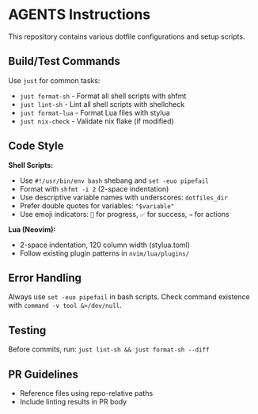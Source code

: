 # AGENTS Instructions

This repository contains various dotfile configurations and setup scripts.

## Build/Test Commands

Use `just` for common tasks:
- `just format-sh` - Format all shell scripts with shfmt
- `just lint-sh` - Lint all shell scripts with shellcheck
- `just format-lua` - Format Lua files with stylua
- `just nix-check` - Validate nix flake (if modified)

## Code Style

**Shell Scripts:**
- Use `#!/usr/bin/env bash` shebang and `set -euo pipefail`
- Format with `shfmt -i 2` (2-space indentation)
- Use descriptive variable names with underscores: `dotfiles_dir`
- Prefer double quotes for variables: `"$variable"`
- Use emoji indicators: `🔄` for progress, `✅` for success, `→` for actions

**Lua (Neovim):**
- 2-space indentation, 120 column width (stylua.toml)
- Follow existing plugin patterns in `nvim/lua/plugins/`

## Error Handling

Always use `set -euo pipefail` in bash scripts. Check command existence with `command -v tool &>/dev/null`.

## Testing

Before commits, run: `just lint-sh && just format-sh --diff`

## PR Guidelines

- Reference files using repo-relative paths
- Include linting results in PR body
